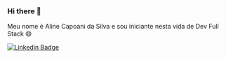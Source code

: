 ### Hi there 👋
Meu nome é Aline Capoani da Silva e sou iniciante nesta vida de Dev Full Stack 😄


[![Linkedin Badge](https://img.shields.io/badge/-LinkedIn-blue?style=flat-square&logo=Linkedin&logoColor=white&link=https://www.linkedin.com/in/aline-capoani-da-silva-126087112/)](https://www.linkedin.com/in/aline-capoani-da-silva-126087112/)
<!--
**Aline-ACS/Aline-ACS** is a ✨ _special_ ✨ repository because its `README.md` (this file) appears on your GitHub profile.

Here are some ideas to get you started:

- 🔭 I’m currently working on ...
- 🌱 I’m currently learning ...
- 👯 I’m looking to collaborate on ...
- 🤔 I’m looking for help with ...
- 💬 Ask me about ...
- 📫 How to reach me: ...
- 😄 Pronouns: ...
- ⚡ Fun fact: ...
-->
